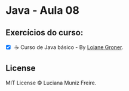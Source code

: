 # Java - Aula 08

## Exercícios do curso:

 - [x] :coffee: Curso de Java básico - By [Loiane Groner](http://loiane.training).


## License

MIT License © Luciana Muniz Freire.
